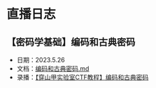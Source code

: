 # 直播日志
## 【密码学基础】编码和古典密码
- 日期：2023.5.26
- 文档：[编码和古典密码.md](crypto/编码和古典密码.md)
- 录播：[【穿山甲实验室CTF教程】编码和古典密码](https://www.bilibili.com/video/BV14d4y1f75Z/)
